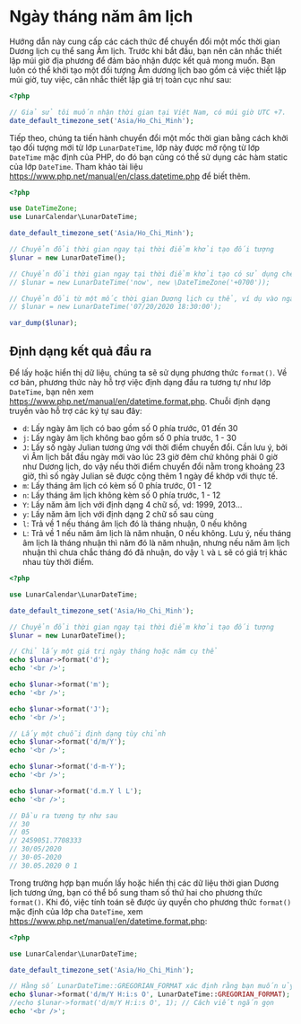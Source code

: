 # Ngày tháng năm âm lịch
Hướng dẫn này cung cấp các cách thức để chuyển đổi một mốc thời gian Dương lịch cụ thể sang Âm lịch. Trước khi bắt đầu, bạn nên cân nhắc thiết lập múi giờ địa phương để đảm bảo nhận được kết quả mong muốn. Bạn luôn có thể khởi tạo một đối tượng Âm dương lịch bao gồm cả việc thiết lập múi giờ, tuy việc, cân nhắc thiết lập giá trị toàn cục như sau:
```php
<?php

// Giả sử tôi muốn nhận thời gian tại Việt Nam, có múi giờ UTC +7.
date_default_timezone_set('Asia/Ho_Chi_Minh');
```

Tiếp theo, chúng ta tiến hành chuyển đổi một mốc thời gian bằng cách khởi tạo đối tượng mới từ lớp `LunarDateTime`, lớp này được mở rộng từ lớp `DateTime` mặc định của PHP, do đó bạn cũng có thể sử dụng các hàm static của lớp `DateTime`. Tham khảo tài liệu https://www.php.net/manual/en/class.datetime.php để biết thêm.

```php
<?php

use DateTimeZone;
use LunarCalendar\LunarDateTime;

date_default_timezone_set('Asia/Ho_Chi_Minh');

// Chuyển đổi thời gian ngay tại thời điểm khởi tạo đối tượng
$lunar = new LunarDateTime();

// Chuyển đổi thời gian ngay tại thời điểm khởi tạo có sử dụng chênh lệnh múi giờ
// $lunar = new LunarDateTime('now', new \DateTimeZone('+0700'));

// Chuyển đổi từ một mốc thời gian Dương lịch cụ thể, ví dụ vào ngày 20 tháng 7 năm 2020, lúc 18 giờ 30 phút
// $lunar = new LunarDateTime('07/20/2020 18:30:00');

var_dump($lunar);
```
## Định dạng kết quả đầu ra
Để lấy hoặc hiển thị dữ liệu, chúng ta sẽ sử dụng phương thức `format()`. Về cơ bản, phương thức này hỗ trợ việc định dạng đầu ra tương tự như lớp `DateTime`, bạn nên xem https://www.php.net/manual/en/datetime.format.php. Chuỗi định dạng truyền vào hỗ trợ các ký tự sau đây:
- `d`: Lấy ngày âm lịch có bao gồm số 0 phía trước, 01 đến 30
- `j`: Lấy ngày âm lịch không bao gồm số 0 phía trước, 1 - 30
- `J`: Lấy số ngày Julian tương ứng với thời điểm chuyển đổi. Cần lưu ý, bởi vì Âm lịch bắt đầu ngày mới vào lúc 23 giờ đêm chứ không phải 0 giờ như Dương lịch, do vậy nếu thời điểm chuyển đổi nằm trong khoảng 23 giờ, thì số ngày Julian sẽ được cộng thêm 1 ngày để khớp với thực tế.
- `m`: Lấy tháng âm lịch có kèm số 0 phía trước, 01 - 12
- `n`: Lấy tháng âm lịch không kèm số 0 phía trước, 1 - 12
- `Y`: Lấy năm âm lịch với định dạng 4 chữ số, vd: 1999, 2013...
- `y`: Lấy năm âm lịch với định dạng 2 chữ số sau cùng
- `l`: Trả về 1 nếu tháng âm lịch đó là tháng nhuận, 0 nếu không
- `L`: Trả về 1 nếu năm âm lịch là năm nhuận, 0 nếu không. Lưu ý, nếu tháng âm lịch là tháng nhuận thì năm đó là năm nhuận, nhưng nếu năm âm lịch nhuận thì chưa chắc tháng đó đã nhuận, do vậy `l` và `L` sẽ có giá trị khác nhau tùy thời điểm.

```php
<?php

use LunarCalendar\LunarDateTime;

date_default_timezone_set('Asia/Ho_Chi_Minh');

// Chuyển đổi thời gian ngay tại thời điểm khởi tạo đối tượng
$lunar = new LunarDateTime();

// Chỉ lấy một giá trị ngày tháng hoặc năm cụ thể
echo $lunar->format('d');
echo '<br />';

echo $lunar->format('m');
echo '<br />';

echo $lunar->format('J');
echo '<br />';

// Lấy một chuỗi định dạng tùy chỉnh
echo $lunar->format('d/m/Y');
echo '<br />';

echo $lunar->format('d-m-Y');
echo '<br />';

echo $lunar->format('d.m.Y l L');
echo '<br />';

// Đầu ra tương tự như sau
// 30
// 05
// 2459051.7708333
// 30/05/2020
// 30-05-2020
// 30.05.2020 0 1
```
Trong trường hợp bạn muốn lấy hoặc hiển thị các dữ liệu thời gian Dương lịch tương ứng, bạn có thể bổ sung tham số thứ hai cho phương thức `format()`. Khi đó, việc tính toán sẽ được ủy quyền cho phương thức `format()` mặc định của lớp cha `DateTime`, xem https://www.php.net/manual/en/datetime.format.php:
```php
<?php

use LunarCalendar\LunarDateTime;

date_default_timezone_set('Asia/Ho_Chi_Minh');

// Hằng số LunarDateTime::GREGORIAN_FORMAT xác định rằng bạn muốn ủy quyền việc định dạng đầu ra cho lớp cha - Dương lịch
echo $lunar->format('d/m/Y H:i:s O', LunarDateTime::GREGORIAN_FORMAT);
//echo $lunar->format('d/m/Y H:i:s O', 1); // Cách viết ngắn gọn
echo '<br />';
```